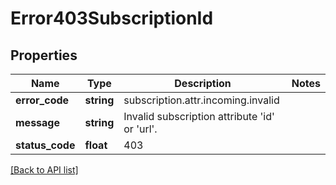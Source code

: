 # Error403SubscriptionId

## Properties

Name | Type | Description | Notes
------------ | ------------- | ------------- | -------------
**error_code** | **string** | subscription.attr.incoming.invalid |
**message** | **string** | Invalid subscription attribute &#39;id&#39; or &#39;url&#39;. |
**status_code** | **float** | 403 |

[[Back to API list]](../../README.md#api-endpoints)
